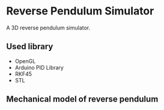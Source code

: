Reverse Pendulum Simulator
===

A 3D reverse pendulum simulator.

Used library
---
* OpenGL
* Arduino PID Library
* RKF45
* STL

Mechanical model of reverse pendulum
---
![]()
